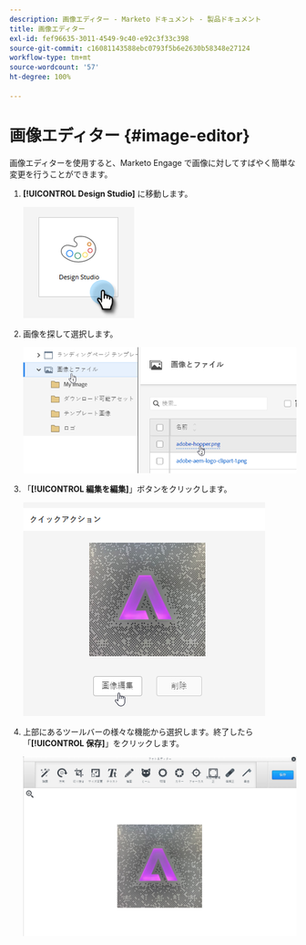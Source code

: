 ```yaml
---
description: 画像エディター - Marketo ドキュメント - 製品ドキュメント
title: 画像エディター
exl-id: fef96635-3011-4549-9c40-e92c3f33c398
source-git-commit: c16081143588ebc0793f5b6e2630b58348e27124
workflow-type: tm+mt
source-wordcount: '57'
ht-degree: 100%

---
```


# 画像エディター {#image-editor}

画像エディターを使用すると、Marketo Engage で画像に対してすばやく簡単な変更を行うことができます。

1. **[!UICONTROL Design Studio]** に移動します。

   ![](assets/image-editor-1.png)

1. 画像を探して選択します。

   ![](assets/image-editor-2.png)

1. 「**[!UICONTROL 編集を編集]**」ボタンをクリックします。

   ![](assets/image-editor-3.png)

1. 上部にあるツールバーの様々な機能から選択します。終了したら「**[!UICONTROL 保存]**」をクリックします。

   ![](assets/image-editor-4.png)
